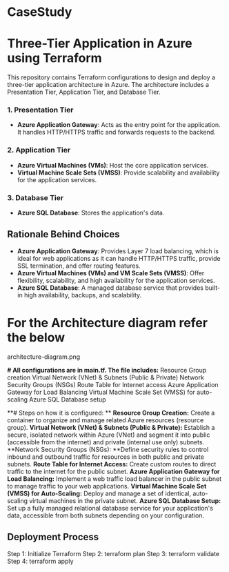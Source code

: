 # CaseStudy
# Three-Tier Application in Azure using Terraform

This repository contains Terraform configurations to design and deploy a three-tier application architecture in Azure. The architecture includes a Presentation Tier, Application Tier, and Database Tier.

### 1. Presentation Tier
- **Azure Application Gateway**: Acts as the entry point for the application. It handles HTTP/HTTPS traffic and forwards requests to the backend.

### 2. Application Tier
- **Azure Virtual Machines (VMs)**: Host the core application services.
- **Virtual Machine Scale Sets (VMSS)**: Provide scalability and availability for the application services.

### 3. Database Tier
- **Azure SQL Database**: Stores the application's data.

## Rationale Behind Choices

- **Azure Application Gateway**: Provides Layer 7 load balancing, which is ideal for web applications as it can handle HTTP/HTTPS traffic, provide SSL termination, and offer routing features.
- **Azure Virtual Machines (VMs) and VM Scale Sets (VMSS)**: Offer flexibility, scalability, and high availability for the application services.
- **Azure SQL Database**: A managed database service that provides built-in high availability, backups, and scalability.

# For the Architecture diagram refer the below
architecture-diagram.png

**# All configurations are in main.tf. The file includes:**
Resource Group creation
Virtual Network (VNet) & Subnets (Public & Private)
Network Security Groups (NSGs)
Route Table for Internet access
Azure Application Gateway for Load Balancing
Virtual Machine Scale Set (VMSS) for auto-scaling
Azure SQL Database setup

**# Steps on how it is configured: **
**Resource Group Creation:** Create a container to organize and manage related Azure resources (resource group).
**Virtual Network (VNet) & Subnets (Public & Private):** Establish a secure, isolated network within Azure (VNet) and segment it into public (accessible from the internet) and private (internal use only) subnets.
**Network Security Groups (NSGs): **Define security rules to control inbound and outbound traffic for resources in both public and private subnets.
**Route Table for Internet Access:** Create custom routes to direct traffic to the internet for the public subnet.
**Azure Application Gateway for Load Balancing:** Implement a web traffic load balancer in the public subnet to manage traffic to your web applications.
**Virtual Machine Scale Set (VMSS) for Auto-Scaling:** Deploy and manage a set of identical, auto-scaling virtual machines in the private subnet.
**Azure SQL Database Setup:** Set up a fully managed relational database service for your application's data, accessible from both subnets depending on your configuration.

## Deployment Process
Step 1: Initialize Terraform
Step 2: terraform plan
Step 3: terraform validate
Step 4: terraform apply
